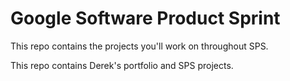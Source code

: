 # Google Software Product Sprint

This repo contains the projects you'll work on throughout SPS.

This repo contains Derek's portfolio and SPS projects.
